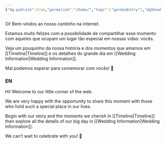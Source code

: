 ```yaml
---
{"dg-publish":true,"permalink":"/home/","tags":["gardenEntry"],"dgShowLocalGraph":true,"noteIcon":"","created":"2025-09-14T19:15:11.000-04:00","updated":"2025-09-14T19:15:11.000-04:00"}
---
```



Oi! Bem-vindos ao nosso cantinho na internet.

Estamos muito felizes com a possibilidade de compartilhar esse momento com aqueles que ocupam um lugar tão especial em nossas vidas: vocês.

Veja um pouquinho da nossa história e dos momentos que amamos em [[Timeline\|Timeline]] e os detalhes do grande dia em [[Wedding Information\|Wedding Information]].

Mal podemos esperar para comemorar com vocês! 🤍

### **EN**

Hi! Welcome to our little corner of the web.

We are very happy with the opportunity to share this moment with those who hold such a special place in our lives.

Begin with our story and the moments we cherish in [[Timeline\|Timeline]] then explore all the details of our big day in [[Wedding Information\|Wedding Information]]. 

We can’t wait to celebrate with you! 🤍

